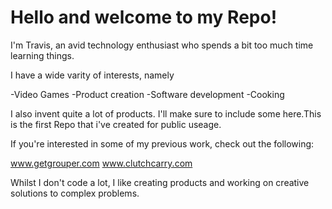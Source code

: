 # Hello and welcome to my Repo!

I'm Travis, an avid technology enthusiast who spends a bit too much time learning things.

I have a wide varity of interests, namely

-Video Games
-Product creation
-Software development
-Cooking

I also invent quite a lot of products. I'll make sure to include some here.This is the first Repo that i've created for public useage.

If you're interested in some of my previous work, check out the following:

www.getgrouper.com
www.clutchcarry.com

Whilst I don't code a lot, I like creating products and working on creative solutions to complex problems.
